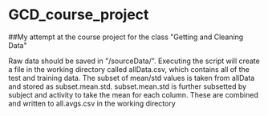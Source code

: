 # GCD_course_project
##My attempt at the course project for the class "Getting and Cleaning Data"

Raw data should be saved in "/sourceData/". Executing the script will create a file in the working directory called allData.csv, which contains all of the test and training data. The subset of mean/std values is taken from allData and stored as subset.mean.std. subset.mean.std is further subsetted by subject and activity to take the mean for each column. These are combined and written to all.avgs.csv in the working directory

